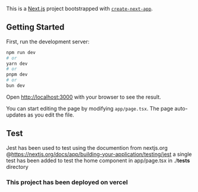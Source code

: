 This is a [Next.js](https://nextjs.org/) project bootstrapped with [`create-next-app`](https://github.com/vercel/next.js/tree/canary/packages/create-next-app).

## Getting Started

First, run the development server:

```bash
npm run dev
# or
yarn dev
# or
pnpm dev
# or
bun dev
```

Open [http://localhost:3000](http://localhost:3000) with your browser to see the result.

You can start editing the page by modifying `app/page.tsx`. The page auto-updates as you edit the file.

## Test
Jest has been used to test using the documention from nextjs.org @https://nextjs.org/docs/app/building-your-application/testing/jest
a single test has been added to test the home component in app/page.tsx in ./__tests__ directory

### This project has been deployed on vercel
